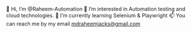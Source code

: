 👋 Hi, I’m @Raheem-Automation
👀 I’m interested in Automation testing and cloud technologies.
🌱 I’m currently learning Selenium & Playwright
📫 You can reach me by my email mdraheemjacks@gmail.com

<!---
Raheem-Automation/Raheem-Automation is a ✨ special ✨ repository because its `README.md` (this file) appears on your GitHub profile.
You can click the Preview link to take a look at your changes.
--->

